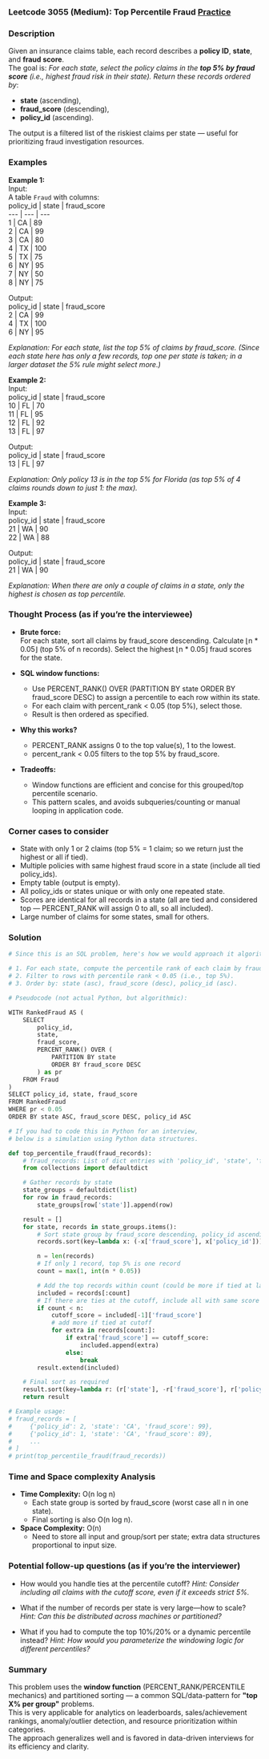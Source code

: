 ### Leetcode 3055 (Medium): Top Percentile Fraud [Practice](https://leetcode.com/problems/top-percentile-fraud)

### Description  
Given an insurance claims table, each record describes a **policy ID**, **state**, and **fraud score**.  
The goal is: *For each state, select the policy claims in the **top 5% by fraud score** (i.e., highest fraud risk in their state). Return these records ordered by*:
- **state** (ascending),
- **fraud_score** (descending),
- **policy_id** (ascending).

The output is a filtered list of the riskiest claims per state — useful for prioritizing fraud investigation resources.

### Examples  

**Example 1:**  
Input:  
A table `Fraud` with columns:  
policy_id | state  | fraud_score  
--- | --- | ---  
1 | CA | 89  
2 | CA | 99  
3 | CA | 80  
4 | TX | 100  
5 | TX | 75  
6 | NY | 95  
7 | NY | 50  
8 | NY | 75  

Output:  
policy_id | state | fraud_score  
2 | CA | 99  
4 | TX | 100  
6 | NY | 95  

*Explanation: For each state, list the top 5% of claims by fraud_score. (Since each state here has only a few records, top one per state is taken; in a larger dataset the 5% rule might select more.)*

**Example 2:**  
Input:  
policy_id | state | fraud_score  
10 | FL | 70  
11 | FL | 95  
12 | FL | 92  
13 | FL | 97  


Output:  
policy_id | state | fraud_score  
13 | FL | 97  


*Explanation: Only policy 13 is in the top 5% for Florida (as top 5% of 4 claims rounds down to just 1: the max).*

**Example 3:**  
Input:  
policy_id | state | fraud_score  
21 | WA | 90  
22 | WA | 88  

Output:  
policy_id | state | fraud_score  
21 | WA | 90  

*Explanation: When there are only a couple of claims in a state, only the highest is chosen as top percentile.*

### Thought Process (as if you’re the interviewee)  

- **Brute force:**  
  For each state, sort all claims by fraud_score descending. Calculate ⌊n \* 0.05⌋ (top 5% of n records). Select the highest ⌊n \* 0.05⌋ fraud scores for the state.

- **SQL window functions:**  
  - Use PERCENT_RANK() OVER (PARTITION BY state ORDER BY fraud_score DESC) to assign a percentile to each row within its state.  
  - For each claim with percent_rank < 0.05 (top 5%), select those.  
  - Result is then ordered as specified.

- **Why this works?**  
  - PERCENT_RANK assigns 0 to the top value(s), 1 to the lowest.  
  - percent_rank < 0.05 filters to the top 5% by fraud_score.

- **Tradeoffs:**  
  - Window functions are efficient and concise for this grouped/top percentile scenario.
  - This pattern scales, and avoids subqueries/counting or manual looping in application code.

### Corner cases to consider  
- State with only 1 or 2 claims (top 5% = 1 claim; so we return just the highest or all if tied).
- Multiple policies with same highest fraud score in a state (include all tied policy_ids).
- Empty table (output is empty).
- All policy_ids or states unique or with only one repeated state.
- Scores are identical for all records in a state (all are tied and considered top — PERCENT_RANK will assign 0 to all, so all included).
- Large number of claims for some states, small for others.

### Solution

```python
# Since this is an SQL problem, here's how we would approach it algorithmically:

# 1. For each state, compute the percentile rank of each claim by fraud_score descending.
# 2. Filter to rows with percentile rank < 0.05 (i.e., top 5%).
# 3. Order by: state (asc), fraud_score (desc), policy_id (asc).

# Pseudocode (not actual Python, but algorithmic):

WITH RankedFraud AS (
    SELECT
        policy_id,
        state,
        fraud_score,
        PERCENT_RANK() OVER (
            PARTITION BY state
            ORDER BY fraud_score DESC
        ) as pr
    FROM Fraud
)
SELECT policy_id, state, fraud_score
FROM RankedFraud
WHERE pr < 0.05
ORDER BY state ASC, fraud_score DESC, policy_id ASC

# If you had to code this in Python for an interview, 
# below is a simulation using Python data structures.

def top_percentile_fraud(fraud_records):
    # fraud_records: List of dict entries with 'policy_id', 'state', 'fraud_score'
    from collections import defaultdict

    # Gather records by state
    state_groups = defaultdict(list)
    for row in fraud_records:
        state_groups[row['state']].append(row)

    result = []
    for state, records in state_groups.items():
        # Sort state group by fraud_score descending, policy_id ascending
        records.sort(key=lambda x: (-x['fraud_score'], x['policy_id']))

        n = len(records)
        # If only 1 record, top 5% is one record
        count = max(1, int(n * 0.05))

        # Add the top records within count (could be more if tied at last included score)
        included = records[:count]
        # If there are ties at the cutoff, include all with same score as the last one in included
        if count < n:
            cutoff_score = included[-1]['fraud_score']
            # add more if tied at cutoff
            for extra in records[count:]:
                if extra['fraud_score'] == cutoff_score:
                    included.append(extra)
                else:
                    break
        result.extend(included)

    # Final sort as required
    result.sort(key=lambda r: (r['state'], -r['fraud_score'], r['policy_id']))
    return result

# Example usage:
# fraud_records = [
#     {'policy_id': 2, 'state': 'CA', 'fraud_score': 99},
#     {'policy_id': 1, 'state': 'CA', 'fraud_score': 89},
#     ...
# ]
# print(top_percentile_fraud(fraud_records))
```

### Time and Space complexity Analysis  

- **Time Complexity:** O(n log n)  
  - Each state group is sorted by fraud_score (worst case all n in one state).
  - Final sorting is also O(n log n).
- **Space Complexity:** O(n)
  - Need to store all input and group/sort per state; extra data structures proportional to input size.

### Potential follow-up questions (as if you’re the interviewer)  

- How would you handle ties at the percentile cutoff?
  *Hint: Consider including all claims with the cutoff score, even if it exceeds strict 5%.*

- What if the number of records per state is very large—how to scale?
  *Hint: Can this be distributed across machines or partitioned?*

- What if you had to compute the top 10%/20% or a dynamic percentile instead?
  *Hint: How would you parameterize the windowing logic for different percentiles?*

### Summary
This problem uses the **window function** (PERCENT_RANK/PERCENTILE mechanics) and partitioned sorting — a common SQL/data-pattern for **"top X% per group"** problems.  
This is very applicable for analytics on leaderboards, sales/achievement rankings, anomaly/outlier detection, and resource prioritization within categories.  
The approach generalizes well and is favored in data-driven interviews for its efficiency and clarity.